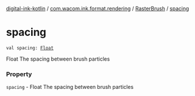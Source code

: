 [digital-ink-kotlin](../../index.md) / [com.wacom.ink.format.rendering](../index.md) / [RasterBrush](index.md) / [spacing](./spacing.md)

# spacing

`val spacing: `[`Float`](https://kotlinlang.org/api/latest/jvm/stdlib/kotlin/-float/index.html)

Float The spacing between brush particles

### Property

`spacing` - Float The spacing between brush particles